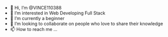 - 👋 Hi, I’m @VINCE110388
- 👀 I’m interested in Web Developing Full Stack
- 🌱 I’m currently a beginner
- 💞️ I’m looking to collaborate on people who love to share their knowledge
- 📫 How to reach me ...

<!---
VINCE110388/VINCE110388 is a ✨ special ✨ repository because its `README.md` (this file) appears on your GitHub profile.
You can click the Preview link to take a look at your changes.
--->
